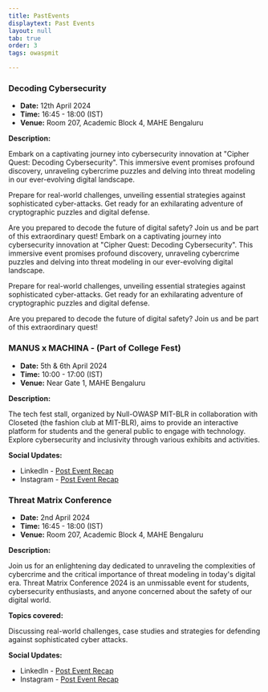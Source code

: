 ```yaml
---
title: PastEvents
displaytext: Past Events
layout: null
tab: true
order: 3
tags: owaspmit

---
```


### Decoding Cybersecurity

- **Date:** 12th April 2024
- **Time:** 16:45 - 18:00 (IST)
- **Venue:** Room 207, Academic Block 4, MAHE Bengaluru

**Description:**

Embark on a captivating journey into cybersecurity innovation at "Cipher Quest: Decoding Cybersecurity".  This immersive event promises profound discovery, unraveling cybercrime puzzles and delving into threat modeling in our ever-evolving digital landscape.


Prepare for real-world challenges, unveiling essential strategies against sophisticated cyber-attacks. Get ready for an exhilarating adventure of cryptographic puzzles and digital defense.


Are you prepared to decode the future of digital safety? Join us and be part of this extraordinary quest!
Embark on a captivating journey into cybersecurity innovation at "Cipher Quest: Decoding Cybersecurity".  This immersive event promises profound discovery, unraveling cybercrime puzzles and delving into threat modeling in our ever-evolving digital landscape.


Prepare for real-world challenges, unveiling essential strategies against sophisticated cyber-attacks. Get ready for an exhilarating adventure of cryptographic puzzles and digital defense.


Are you prepared to decode the future of digital safety? Join us and be part of this extraordinary quest!



### MANUS x MACHINA - (Part of College Fest)

- **Date:** 5th & 6th April 2024
- **Time:** 10:00 - 17:00 (IST)
- **Venue:** Near Gate 1, MAHE Bengaluru

**Description:**

The tech fest stall, organized by Null-OWASP MIT-BLR in collaboration with Closeted (the fashion club at MIT-BLR), aims to provide an interactive platform for students and the general public to engage with technology. Explore cybersecurity and inclusivity through various exhibits and activities.

**Social Updates:**

- LinkedIn - [Post Event Recap](https://www.linkedin.com/posts/owasp-mit-blr_cyberrockstars-nexsusmit-nullandowasp-activity-7184488755804745728-ck6s)
- Instagram - [Post Event Recap](https://www.instagram.com/p/C5oLRG4S0HT)



### Threat Matrix Conference 

- **Date:** 2nd April 2024
- **Time:** 16:45 - 18:00 (IST)
- **Venue:** Room 207, Academic Block 4, MAHE Bengaluru

**Description:**

Join us for an enlightening day dedicated to unraveling the complexities of cybercrime and the critical importance of threat modeling in today's digital era. Threat Matrix Conference 2024 is an unmissable event for students, cybersecurity enthusiasts, and anyone concerned about the safety of our digital world.

**Topics covered:** 

Discussing real-world challenges, case studies and strategies for defending against sophisticated cyber attacks.

**Social Updates:**

- LinkedIn - [Post Event Recap](https://www.linkedin.com/posts/owasp-mit-blr_cybersecurity-threatmatrixconference-nullowaspblr-activity-7182661259547344896-rCi3)
- Instagram - [Post Event Recap](https://www.instagram.com/p/C5VgpYQt7h9)